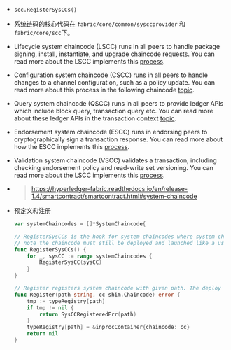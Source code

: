 <!-- https://blog.csdn.net/idsuf698987/article/details/76130699 -->

- `scc.RegisterSysCCs()`
- 系统链码的核心代码在 `fabric/core/common/sysccprovider` 和 `fabric/core/scc`下。
- Lifecycle system chaincode (LSCC) runs in all peers to handle package signing, install, instantiate, and upgrade chaincode requests. You can read more about the LSCC implements this [process](https://hyperledger-fabric.readthedocs.io/en/release-1.4/chaincode4noah.html#chaincode-lifecycle).
- Configuration system chaincode (CSCC) runs in all peers to handle changes to a channel configuration, such as a policy update. You can read more about this process in the following chaincode [topic](https://hyperledger-fabric.readthedocs.io/en/release-1.4/configtx.html#configuration-updates).
- Query system chaincode (QSCC) runs in all peers to provide ledger APIs which include block query, transaction query etc. You can read more about these ledger APIs in the transaction context [topic](https://hyperledger-fabric.readthedocs.io/en/latest/developapps/transactioncontext.html).
- Endorsement system chaincode (ESCC) runs in endorsing peers to cryptographically sign a transaction response. You can read more about how the ESCC implements this [process](https://hyperledger-fabric.readthedocs.io/en/release-1.4/peers/peers.html#phase-1-proposal).
- Validation system chaincode (VSCC) validates a transaction, including checking endorsement policy and read-write set versioning. You can read more about the LSCC implements this [process](https://hyperledger-fabric.readthedocs.io/en/release-1.4/peers/peers.html#phase-3-validation-and-commit).
- > https://hyperledger-fabric.readthedocs.io/en/release-1.4/smartcontract/smartcontract.html#system-chaincode
- 预定义和注册
	
    ```go
    var systemChaincodes = []*SystemChaincode{

    // RegisterSysCCs is the hook for system chaincodes where system chaincodes are registered with the fabric
    // note the chaincode must still be deployed and launched like a user chaincode will be
    func RegisterSysCCs() {
        for _, sysCC := range systemChaincodes {
            RegisterSysCC(sysCC)
        }
    }

    // Register registers system chaincode with given path. The deploy should be called to initialize
    func Register(path string, cc shim.Chaincode) error {
        tmp := typeRegistry[path]
        if tmp != nil {
            return SysCCRegisteredErr(path)
        }
        typeRegistry[path] = &inprocContainer{chaincode: cc}
        return nil
    }
    ```
